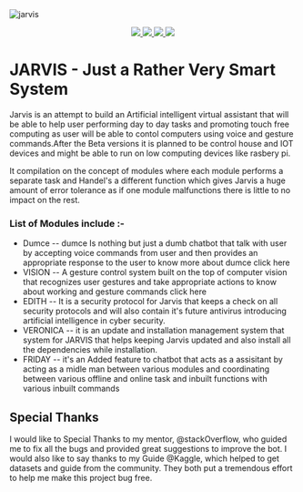 <img src="https://developedbyanurag.github.io/Hosted-images/jarvis/jarvis.png" alt="jarvis">
<p align="center">  
  <a href="https://docs.python.org/3/download.html">
    <img src="https://img.shields.io/badge/Python-3.x-green.svg">
  </a>
  <a href="https://github.com/DevelopedByAnurag/jarvis/">
    <img src="https://img.shields.io/badge/Version-v0.4.2 (UnStable beta)-blue.svg">
  </a>
  <a href="https://github.com/DevelopedByAnurag/jarvis/blob/master/LICENSE">
    <img src="https://img.shields.io/badge/License-GPLv3-orange.svg">
  </a> 
  <a href="https://github.com/DevelopedByAnurag/jarvis/">
    <img src="https://img.shields.io/badge/OS-Linux-orange.svg">
  </a>
</p>


# JARVIS - Just a Rather Very Smart System
Jarvis is an attempt to build an Artificial intelligent virtual assistant that will be able to help user performing day to day tasks and promoting touch free computing as user will be able to contol computers using voice and gesture commands.After the Beta versions it is planned to be control house and IOT devices and might be able to run on low computing devices like rasbery pi. 

It compilation on the concept of modules where each module performs a separate task and Handel's a different function which gives Jarvis a huge amount of error tolerance as if one module malfunctions there is little to no impact on the rest.

### List of Modules include :-

* Dumce  -- dumce Is nothing but just a dumb chatbot that talk with user by accepting voice commands from user and then provides an appropriate response to the user to know more about  dumce  click here   
* VISION -- A gesture control system built on the top of computer vision that recognizes user gestures and take appropriate actions to know about working and gesture commands click here 
* EDITH -- It is a security protocol for Jarvis that keeps a check on all security protocols and will also contain it's future antivirus introducing artificial intelligence in cyber security.
* VERONICA -- it is an update and installation management system that system  for JARVIS that helps keeping Jarvis updated and also install all the dependencies while installation.
* FRIDAY  -- it's an Added feature to chatbot that acts as a assisitant by acting as a midle man between various modules and coordinating between various offline and online task and inbuilt functions with various inbuilt commands 


## Special Thanks

I would like to Special Thanks to my mentor, @stackOverflow, who guided me to fix all the bugs and provided great suggestions to improve the bot. I would also like to say thanks to my Guide @Kaggle, which helped to get datasets and guide from the community. They both put a tremendous effort to help me make this project bug free.
